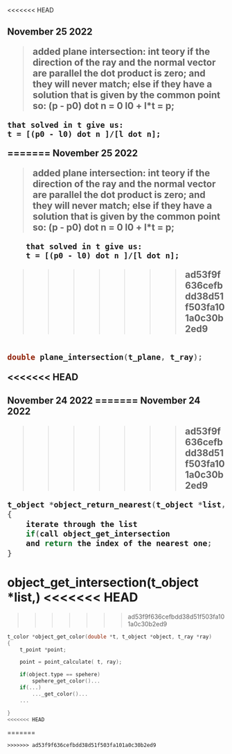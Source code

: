 <<<<<<< HEAD
<h2> November 25 2022</h>

>	added plane intersection:
int teory 
	if the direction of the ray and the normal vector are parallel the dot product is zero; and they will never match;
	else if they have a solution that is given by the common point so:
	(p - p0) dot n = 0
	l0 + l*t = p;

	that solved in t give us:
	t = [(p0 - l0) dot n ]/[l dot n]; 
=======
November 25 2022

>	added plane intersection:
	int teory 
		if the direction of the ray and the normal vector are parallel the dot product is zero; and they will never match;
		else if they have a solution that is given by the common point so:
		(p - p0) dot n = 0
		l0 + l*t = p;

		that solved in t give us:
		t = [(p0 - l0) dot n ]/[l dot n]; 
>>>>>>> ad53f9f636cefbdd38d51f503fa101a0c30b2ed9
``` c

double plane_intersection(t_plane, t_ray);
``` 

<<<<<<< HEAD
<h2> November 24 2022 </h>
=======
November 24 2022

>>>>>>> ad53f9f636cefbdd38d51f503fa101a0c30b2ed9

``` c
t_object *object_return_nearest(t_object *list, t_ray *ray, double *t)
{
	iterate through the list
	if(call object_get_intersection
	and return the index of the nearest one;
}
```

object_get_intersection(t_object *list,)
<<<<<<< HEAD
=======

>>>>>>> ad53f9f636cefbdd38d51f503fa101a0c30b2ed9
``` c
t_color	*object_get_color(double *t, t_object *object, t_ray *ray)
{
	t_point *point;

	point = point_calculate( t, ray);

	if(object.type == spehere)
		spehere_get_color()...
	if(...)
		..._get_color()...
	...

}
<<<<<<< HEAD
```
=======
```
>>>>>>> ad53f9f636cefbdd38d51f503fa101a0c30b2ed9
